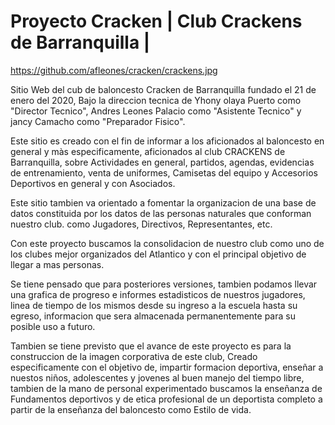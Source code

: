 # Proyecto Cracken | Club Crackens de Barranquilla |

https://github.com/afleones/cracken/crackens.jpg

Sitio Web del cub de baloncesto Cracken de Barranquilla fundado el 21 de enero del 2020, Bajo la direccion tecnica de Yhony olaya Puerto como "Director Tecnico", Andres Leones Palacio como "Asistente Tecnico" y jancy Camacho como "Preparador Fisico".

Este sitio es creado con el fin de informar a los aficionados al baloncesto en general y màs especificamente, aficionados al club CRACKENS de Barranquilla, sobre Actividades en general, partidos, agendas, evidencias de entrenamiento, venta de uniformes, Camisetas del equipo y Accesorios Deportivos en general y con Asociados.

Este sitio tambien va orientado a fomentar la organizacion de una base de datos constituida por los datos de las personas naturales que conforman nuestro club. como Jugadores, Directivos, Representantes, etc.

Con este proyecto buscamos la consolidacion de nuestro club como uno de los clubes mejor organizados del Atlantico y con el principal objetivo de llegar a mas personas.

Se tiene pensado que para posteriores versiones, tambien podamos llevar una grafica de progreso e informes estadisticos de nuestros jugadores, linea de tiempo de los mismos desde su ingreso a la escuela hasta su egreso, informacion que sera almacenada permanentemente para su posible uso a futuro.

Tambien se tiene previsto que el avance de este proyecto es para la construccion de la imagen corporativa de este club, Creado especificamente con el objetivo de, impartir formacion deportiva, enseñar a nuestos niños, adolescentes y jovenes al buen manejo del tiempo libre, tambien de la mano de personal experimentado buscamos la enseñanza de Fundamentos deportivos y de etica profesional de un deportista completo a partir de la enseñanza del baloncesto como Estilo de vida.


